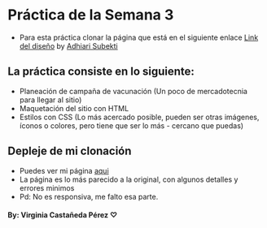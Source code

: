 # Práctica de la Semana 3
- Para esta práctica clonar la página que está en el siguiente enlace [Link del diseño](https://github.com/LaunchX-InnovaccionVirtual/FrontEnd-Mision/blob/main/03%20-%20CSS/practica/landingVacunaci%C3%B3n.png) by [Adhiari Subekti](https://dribbble.com/Adhiari_is)

## La práctica consiste en lo siguiente:
- Planeación de campaña de vacunación (Un poco de mercadotecnia para llegar al sitio)
- Maquetación del sitio con HTML
- Estilos con CSS (Lo más acercado posible, pueden ser otras imágenes, íconos o colores, pero tiene que ser lo más - cercano que puedas)

## Depleje de mi clonación
- Puedes ver mi página [aqui](https://vikecp.github.io/Vaccination/)
- La página es lo más parecido a la original, con algunos detalles y errores minimos
- Pd: No es responsiva, me falto esa parte.


#### By: Virginia Castañeda Pérez ♡
